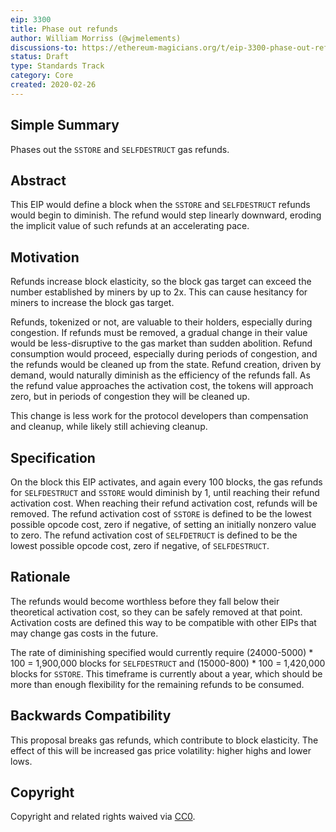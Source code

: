 ```yaml
---
eip: 3300
title: Phase out refunds
author: William Morriss (@wjmelements)
discussions-to: https://ethereum-magicians.org/t/eip-3300-phase-out-refunds/5434
status: Draft
type: Standards Track
category: Core
created: 2020-02-26
---
```


## Simple Summary
Phases out the `SSTORE` and `SELFDESTRUCT` gas refunds.

## Abstract
This EIP would define a block when the `SSTORE` and `SELFDESTRUCT` refunds would begin to diminish.
The refund would step linearly downward, eroding the implicit value of such refunds at an accelerating pace.

## Motivation
Refunds increase block elasticity, so the block gas target can exceed the number established by miners by up to 2x.
This can cause hesitancy for miners to increase the block gas target.

Refunds, tokenized or not, are valuable to their holders, especially during congestion.
If refunds must be removed, a gradual change in their value would be less-disruptive to the gas market than sudden abolition.
Refund consumption would proceed, especially during periods of congestion, and the refunds would be cleaned up from the state.
Refund creation, driven by demand, would naturally diminish as the efficiency of the refunds fall.
As the refund value approaches the activation cost, the tokens will approach zero, but in periods of congestion they will be cleaned up.

This change is less work for the protocol developers than compensation and cleanup, while likely still achieving cleanup.


## Specification
On the block this EIP activates, and again every 100 blocks, the gas refunds for `SELFDESTRUCT` and `SSTORE` would diminish by 1, until reaching their refund activation cost.
When reaching their refund activation cost, refunds will be removed.
The refund activation cost of `SSTORE` is defined to be the lowest possible opcode cost, zero if negative, of setting an initially nonzero value to zero.
The refund activation cost of `SELFDETRUCT` is defined to be the lowest possible opcode cost, zero if negative, of `SELFDESTRUCT`.


## Rationale
The refunds would become worthless before they fall below their theoretical activation cost, so they can be safely removed at that point.
Activation costs are defined this way to be compatible with other EIPs that may change gas costs in the future.

The rate of diminishing specified would currently require (24000-5000) * 100 = 1,900,000 blocks for `SELFDESTRUCT` and (15000-800) * 100 = 1,420,000 blocks for `SSTORE`.
This timeframe is currently about a year, which should be more than enough flexibility for the remaining refunds to be consumed.

## Backwards Compatibility
This proposal breaks gas refunds, which contribute to block elasticity.
The effect of this will be increased gas price volatility: higher highs and lower lows.

## Copyright
Copyright and related rights waived via [CC0](https://creativecommons.org/publicdomain/zero/1.0/).

